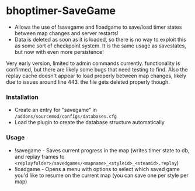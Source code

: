 # bhoptimer-SaveGame
- Allows the use of !savegame and !loadgame to save/load timer states between map changes and server restarts!
- Data is deleted as soon as it is loaded, so there is no way to exploit this as some sort of checkpoint system. It is the same usage as savestates, but now with even more persistence!

Very early version, limited to admin commands currently. functionality is confirmed, but there are likely some bugs that need testing to find.
Also the replay cache doesn't appear to load properly between map changes, likely due to issues around line 443. the file gets deleted properly though.
### Installation
- Create an entry for "savegame" in `/addons/sourcemod/configs/databases.cfg`
- Load the plugin to create the database structure automatically

### Usage
- !savegame - Saves current progress in the map (writes timer state to db, and replay frames to `<replayfolder>/savedgames/<mapname>_<styleid>_<steamid>.replay`)
- !loadgame - Opens a menu with options to select which saved game you'd like to resume on the current map (you can save one per style per map)

